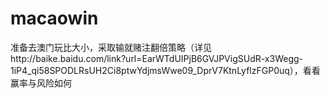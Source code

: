 # macaowin
准备去澳门玩比大小，采取输就赌注翻倍策略（详见http://baike.baidu.com/link?url=EarWTdUIPjB6GVJPVigSUdR-x3Wegg-1iP4_qi58SPODLRsUH2Ci8ptwYdjmsWwe09_DprV7KtnLyflzFGP0uq），看看赢率与风险如何
